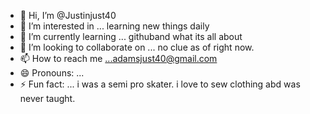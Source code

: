 - 👋 Hi, I’m @Justinjust40
- 👀 I’m interested in ... learning new things daily
- 🌱 I’m currently learning ... githuband what its all about 
- 💞️ I’m looking to collaborate on ... no clue as of right now. 
- 📫 How to reach me ...adamsjust40@gmail.com
- 😄 Pronouns: ...
- ⚡ Fun fact: ... i was a semi pro skater. i love to sew clothing abd was never taught. 

<!---
Justinjust40/Justinjust40 is a ✨ special ✨ repository because its `README.md` (this file) appears on your GitHub profile.
You can click the Preview link to take a look at your changes.
--->
